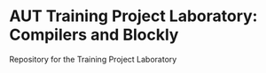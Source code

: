 # AUT Training Project Laboratory: Compilers and Blockly

Repository for the Training Project Laboratory 

